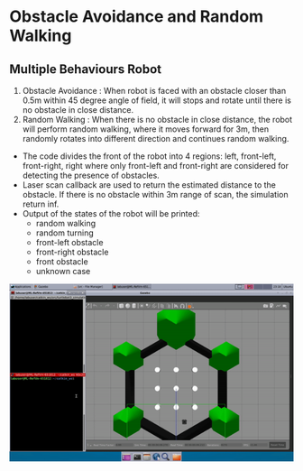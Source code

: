 # Obstacle Avoidance and Random Walking

## Multiple Behaviours Robot
1. Obstacle Avoidance : When robot is faced with an obstacle closer than 0.5m within 45 degree angle of field, it will stops and rotate until there is no obstacle in close distance.
2. Random Walking : When there is no obstacle in close distance, the robot will perform random walking, where it moves forward for 3m, then randomly rotates into different direction and continues random walking.

- The code divides the front of the robot into 4 regions: left, front-left, front-right, right where only front-left and front-right are considered for detecting the presence of obstacles.
- Laser scan callback are used to return the estimated distance to the obstacle. If there is no obstacle within 3m range of scan, the simulation return inf.
- Output of the states of the robot will be printed:
  - random walking
  - random turning
  - front-left obstacle
  - front-right obstacle
  - front obstacle
  - unknown case

![](../gif/obstacle_avoidance.gif)
